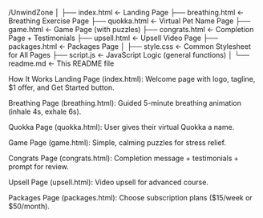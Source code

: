 /UnwindZone
│
├── index.html         ← Landing Page
├── breathing.html     ← Breathing Exercise Page
├── quokka.html        ← Virtual Pet Name Page
├── game.html          ← Game Page (with puzzles)
├── congrats.html      ← Completion Page + Testimonials
├── upsell.html        ← Upsell Video Page
├── packages.html      ← Packages Page
│
├── style.css          ← Common Stylesheet for All Pages
├── script.js          ← JavaScript Logic (general functions)
│
└── readme.md          ← This README file


How It Works
Landing Page (index.html): Welcome page with logo, tagline, $1 offer, and Get Started button.

Breathing Page (breathing.html): Guided 5-minute breathing animation (inhale 4s, exhale 6s).

Quokka Page (quokka.html): User gives their virtual Quokka a name.

Game Page (game.html): Simple, calming puzzles for stress relief.

Congrats Page (congrats.html): Completion message + testimonials + prompt for review.

Upsell Page (upsell.html): Video upsell for advanced course.

Packages Page (packages.html): Choose subscription plans ($15/week or $50/month).
